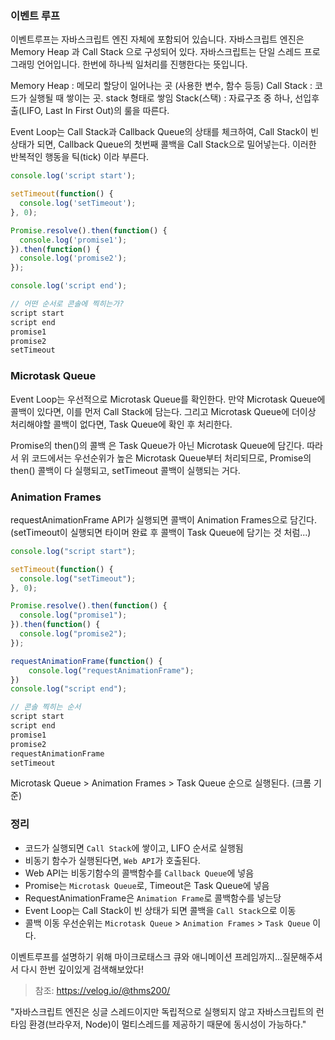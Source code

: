 ### 이벤트 루프

이벤트루프는 자바스크립트 엔진 자체에 포함되어 있습니다.
자바스크립트 엔진은 Memory Heap 과 Call Stack 으로 구성되어 있다.
자바스크립트는 단일 스레드 프로그래밍 언어입니다.
한번에 하나씩 일처리를 진행한다는 뜻입니다.

Memory Heap : 메모리 할당이 일어나는 곳 (사용한 변수, 함수 등등)
Call Stack : 코드가 실행될 때 쌓이는 곳. stack 형태로 쌓임
Stack(스택) : 자료구조 중 하나, 선입후출(LIFO, Last In First Out)의 룰을 따른다.

Event Loop는 Call Stack과 Callback Queue의 상태를 체크하여,
Call Stack이 빈 상태가 되면, Callback Queue의 첫번째 콜백을 Call Stack으로 밀어넣는다.
이러한 반복적인 행동을 틱(tick) 이라 부른다.

```js
console.log('script start');

setTimeout(function() {
  console.log('setTimeout');
}, 0);

Promise.resolve().then(function() {
  console.log('promise1');
}).then(function() {
  console.log('promise2');
});

console.log('script end');

// 어떤 순서로 콘솔에 찍히는가?
script start
script end
promise1
promise2
setTimeout
```

### Microtask Queue

Event Loop는 우선적으로 Microtask Queue를 확인한다.
만약 Microtask Queue에 콜백이 있다면, 이를 먼저 Call Stack에 담는다.
그리고 Microtask Queue에 더이상 처리해야할 콜백이 없다면,
Task Queue에 확인 후 처리한다.

Promise의 then()의 콜백 은 Task Queue가 아닌 Microtask Queue에 담긴다.
따라서 위 코드에서는 우선순위가 높은 Microtask Queue부터 처리되므로,
Promise의 then() 콜백이 다 실행되고, setTimeout 콜백이 실행되는 거다.

### Animation Frames

requestAnimationFrame API가 실행되면 콜백이 Animation Frames으로 담긴다.
(setTimeout이 실행되면 타이머 완료 후 콜백이 Task Queue에 담기는 것 처럼...)

```js
console.log("script start");

setTimeout(function() {
  console.log("setTimeout");
}, 0);

Promise.resolve().then(function() {
  console.log("promise1");
}).then(function() {
  console.log("promise2");
});

requestAnimationFrame(function() {
    console.log("requestAnimationFrame");
})
console.log("script end");

// 콘솔 찍히는 순서
script start
script end
promise1
promise2
requestAnimationFrame
setTimeout
```

Microtask Queue > Animation Frames > Task Queue 순으로 실행된다. (크롬 기준)

### 정리

- 코드가 실행되면 `Call Stack`에 쌓이고, LIFO 순서로 실행됨
- 비동기 함수가 실행된다면, `Web API`가 호출된다.
- Web API는 비동기함수의 콜백함수를 `Callback Queue`에 넣음
- Promise는 `Microtask Queue`로, Timeout은 Task Queue에 넣음
- RequestAnimationFrame은 `Animation Frame`로 콜백함수를 넣는당
- Event Loop는 Call Stack이 빈 상태가 되면 콜백을 `Call Stack`으로 이동
- 콜백 이동 우선순위는 `Microtask Queue` > `Animation Frames` > `Task Queue` 이다.

이벤트루프를 설명하기 위해 마이크로태스크 큐와 애니메이션 프레임까지...질문해주셔서
다시 한번 깊이있게 검색해보았다!

> 참조: https://velog.io/@thms200/

"자바스크립트 엔진은 싱글 스레드이지만 독립적으로 실행되지 않고 자바스크립트의 런타임 환경(브라우저, Node)이 멀티스레드를 제공하기 때문에 동시성이 가능하다."
